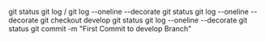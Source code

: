 git status
git log   / git log --oneline --decorate
git status
git log --oneline --decorate
git checkout develop
git status
git log --oneline --decorate
git status
git commit -m "First Commit to develop Branch"